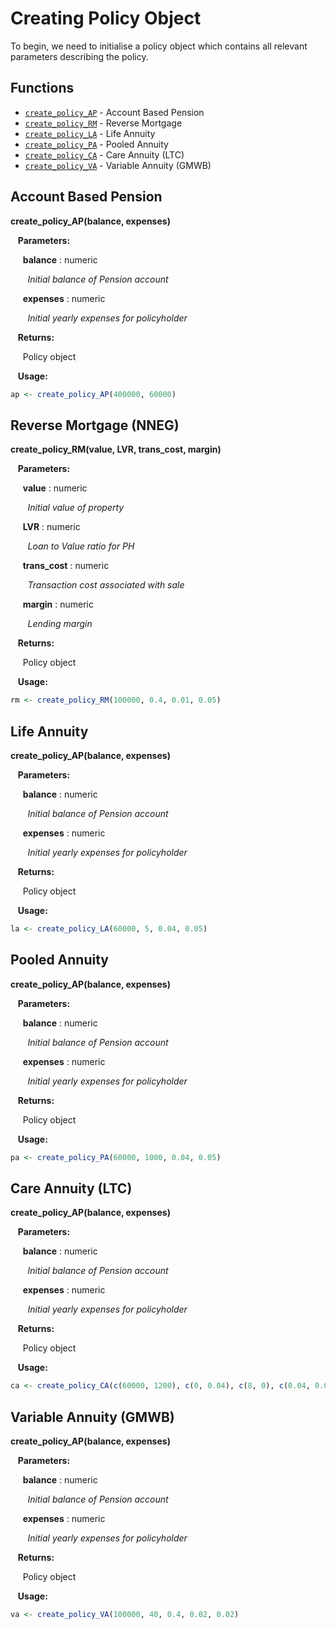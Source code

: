 # Creating Policy Object

To begin, we need to initialise a policy object which contains all 
relevant parameters describing the policy.

## Functions

* [`create_policy_AP`](#ABP) - Account Based Pension
* [`create_policy_RM`](#RM) - Reverse Mortgage
* [`create_policy_LA`](#LA) - Life Annuity
* [`create_policy_PA`](#PA) - Pooled Annuity
* [`create_policy_CA`](#CA) - Care Annuity (LTC)
* [`create_policy_VA`](#VA) - Variable Annuity (GMWB)

<a name="ABP"></a>

## Account Based Pension

**create_policy_AP(balance, expenses)**

&nbsp;&nbsp; **Parameters:**

&nbsp;&nbsp;&nbsp;&nbsp; **balance** : numeric 

&nbsp;&nbsp;&nbsp;&nbsp;&nbsp;&nbsp; *Initial balance of Pension account*

&nbsp;&nbsp;&nbsp;&nbsp; **expenses** : numeric

&nbsp;&nbsp;&nbsp;&nbsp;&nbsp;&nbsp; *Initial yearly expenses for policyholder*

&nbsp;&nbsp; **Returns:**

&nbsp;&nbsp;&nbsp;&nbsp; Policy object

&nbsp;&nbsp; **Usage:**

```r
ap <- create_policy_AP(400000, 60000)
```

<a name="RM"></a>

## Reverse Mortgage (NNEG)

**create_policy_RM(value, LVR, trans_cost, margin)**

&nbsp;&nbsp; **Parameters:**

&nbsp;&nbsp;&nbsp;&nbsp; **value** : numeric 

&nbsp;&nbsp;&nbsp;&nbsp;&nbsp;&nbsp; *Initial value of property*

&nbsp;&nbsp;&nbsp;&nbsp; **LVR** : numeric

&nbsp;&nbsp;&nbsp;&nbsp;&nbsp;&nbsp; *Loan to Value ratio for PH*

&nbsp;&nbsp;&nbsp;&nbsp; **trans_cost** : numeric

&nbsp;&nbsp;&nbsp;&nbsp;&nbsp;&nbsp; *Transaction cost associated with sale*

&nbsp;&nbsp;&nbsp;&nbsp; **margin** : numeric

&nbsp;&nbsp;&nbsp;&nbsp;&nbsp;&nbsp; *Lending margin*

&nbsp;&nbsp; **Returns:**

&nbsp;&nbsp;&nbsp;&nbsp; Policy object

&nbsp;&nbsp; **Usage:**

```r
rm <- create_policy_RM(100000, 0.4, 0.01, 0.05)
```

<a name="LA"></a>

## Life Annuity

**create_policy_AP(balance, expenses)**

&nbsp;&nbsp; **Parameters:**

&nbsp;&nbsp;&nbsp;&nbsp; **balance** : numeric 

&nbsp;&nbsp;&nbsp;&nbsp;&nbsp;&nbsp; *Initial balance of Pension account*

&nbsp;&nbsp;&nbsp;&nbsp; **expenses** : numeric

&nbsp;&nbsp;&nbsp;&nbsp;&nbsp;&nbsp; *Initial yearly expenses for policyholder*

&nbsp;&nbsp; **Returns:**

&nbsp;&nbsp;&nbsp;&nbsp; Policy object

&nbsp;&nbsp; **Usage:**

```r
la <- create_policy_LA(60000, 5, 0.04, 0.05)
```

<a name="PA"></a>

## Pooled Annuity

**create_policy_AP(balance, expenses)**

&nbsp;&nbsp; **Parameters:**

&nbsp;&nbsp;&nbsp;&nbsp; **balance** : numeric 

&nbsp;&nbsp;&nbsp;&nbsp;&nbsp;&nbsp; *Initial balance of Pension account*

&nbsp;&nbsp;&nbsp;&nbsp; **expenses** : numeric

&nbsp;&nbsp;&nbsp;&nbsp;&nbsp;&nbsp; *Initial yearly expenses for policyholder*

&nbsp;&nbsp; **Returns:**

&nbsp;&nbsp;&nbsp;&nbsp; Policy object

&nbsp;&nbsp; **Usage:**

```r
pa <- create_policy_PA(60000, 1000, 0.04, 0.05)
```

<a name="CA"></a>

## Care Annuity (LTC)

**create_policy_AP(balance, expenses)**

&nbsp;&nbsp; **Parameters:**

&nbsp;&nbsp;&nbsp;&nbsp; **balance** : numeric 

&nbsp;&nbsp;&nbsp;&nbsp;&nbsp;&nbsp; *Initial balance of Pension account*

&nbsp;&nbsp;&nbsp;&nbsp; **expenses** : numeric

&nbsp;&nbsp;&nbsp;&nbsp;&nbsp;&nbsp; *Initial yearly expenses for policyholder*

&nbsp;&nbsp; **Returns:**

&nbsp;&nbsp;&nbsp;&nbsp; Policy object

&nbsp;&nbsp; **Usage:**

```r
ca <- create_policy_CA(c(60000, 1200), c(0, 0.04), c(8, 0), c(0.04, 0.05))
```

<a name="VA"></a>

## Variable Annuity (GMWB)

**create_policy_AP(balance, expenses)**

&nbsp;&nbsp; **Parameters:**

&nbsp;&nbsp;&nbsp;&nbsp; **balance** : numeric 

&nbsp;&nbsp;&nbsp;&nbsp;&nbsp;&nbsp; *Initial balance of Pension account*

&nbsp;&nbsp;&nbsp;&nbsp; **expenses** : numeric

&nbsp;&nbsp;&nbsp;&nbsp;&nbsp;&nbsp; *Initial yearly expenses for policyholder*

&nbsp;&nbsp; **Returns:**

&nbsp;&nbsp;&nbsp;&nbsp; Policy object

&nbsp;&nbsp; **Usage:**

```r
va <- create_policy_VA(100000, 40, 0.4, 0.02, 0.02)
```